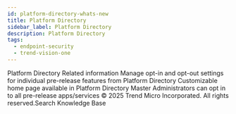 ```yaml
---
id: platform-directory-whats-new
title: Platform Directory
sidebar_label: Platform Directory
description: Platform Directory
tags:
  - endpoint-security
  - trend-vision-one
---
```


 Platform Directory Related information Manage opt-in and opt-out settings for individual pre-release features from Platform Directory Customizable home page available in Platform Directory Master Administrators can opt in to all pre-release apps/services © 2025 Trend Micro Incorporated. All rights reserved.Search Knowledge Base